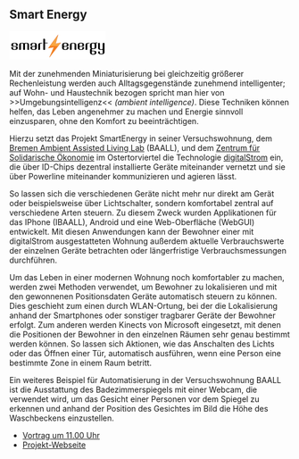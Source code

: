 ## Smart Energy

<p class="logo"><img src="assets/img/smart-energy.png" /></p>

Mit der zunehmenden Miniaturisierung bei gleichzeitig größerer Rechenleistung werden auch Alltagsgegenstände zunehmend intelligenter; auf Wohn- und Haustechnik bezogen spricht man hier von >>Umgebungsintelligenz<< *(ambient intelligence)*. Diese Techniken können helfen, das Leben angenehmer zu machen und Energie sinnvoll einzusparen, ohne den Komfort zu beeinträchtigen.

Hierzu setzt das Projekt SmartEnergy in seiner Versuchswohnung, dem [Bremen Ambient Assisted Living Lab](http://www.baall.net/) (BAALL), und dem [Zentrum für Solidarische Ökonomie](http://www.solidarische-oekonomie-bremen.de/) im Ostertorviertel die Technologie [digitalStrom](http://digitalstrom.org/) ein, die über ID-Chips dezentral installierte Geräte miteinander vernetzt und sie über Powerline miteinander kommunizieren und agieren lässt.

So lassen sich die verschiedenen Geräte nicht mehr nur direkt am Gerät oder beispielsweise über Lichtschalter, sondern komfortabel zentral auf verschiedene Arten steuern. Zu diesem Zweck wurden Applikationen für das IPhone (IBAALL), Android und eine Web-Oberfläche (WebGUI) entwickelt. Mit diesen Anwendungen kann der Bewohner einer mit digitalStrom ausgestatteten Wohnung außerdem aktuelle Verbrauchswerte der einzelnen Geräte betrachten oder längerfristige Verbrauchsmessungen durchführen.

Um das Leben in einer modernen Wohnung noch komfortabler zu machen, werden zwei Methoden verwendet, um Bewohner zu lokalisieren und mit den gewonnenen Positionsdaten Geräte automatisch steuern zu können. Dies geschieht zum einen durch WLAN-Ortung, bei der die Lokalisierung anhand der Smartphones oder sonstiger tragbarer Geräte der Bewohner erfolgt. Zum anderen werden Kinects von Microsoft eingesetzt, mit denen die Positionen der Bewohner in den einzelnen Räumen sehr genau bestimmt werden können. So lassen sich Aktionen, wie das Anschalten des Lichts oder das Öffnen einer Tür, automatisch ausführen, wenn eine Person eine bestimmte Zone in einem Raum betritt.

Ein weiteres Beispiel für Automatisierung in der Versuchswohnung BAALL ist die Ausstattung des Badezimmerspiegels mit einer Webcam, die verwendet wird, um das Gesicht einer Personen vor dem Spiegel zu erkennen und anhand der Position des Gesichtes im Bild die Höhe des Waschbeckens einzustellen.

* [Vortrag um 11.00 Uhr](ablauf.html)
* [Projekt-Webseite](http://smartenergy.uni-bremen.de)
